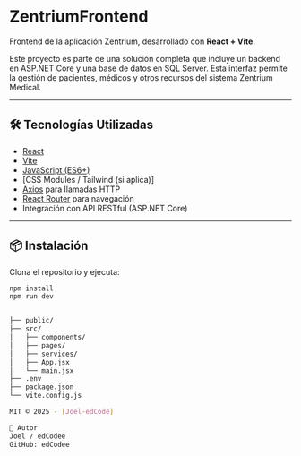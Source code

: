 # ZentriumFrontend

Frontend de la aplicación Zentrium, desarrollado con **React + Vite**.

Este proyecto es parte de una solución completa que incluye un backend en ASP.NET Core y una base de datos en SQL Server. Esta interfaz permite la gestión de pacientes, médicos y otros recursos del sistema Zentrium Medical.

---

## 🛠️ Tecnologías Utilizadas

- [React](https://reactjs.org/)
- [Vite](https://vitejs.dev/)
- [JavaScript (ES6+)](https://developer.mozilla.org/es/docs/Web/JavaScript)
- [CSS Modules / Tailwind (si aplica)]
- [Axios](https://axios-http.com/) para llamadas HTTP
- [React Router](https://reactrouter.com/) para navegación
- Integración con API RESTful (ASP.NET Core)

---

## 📦 Instalación

Clona el repositorio y ejecuta:

```bash
npm install
npm run dev


├── public/
├── src/
│   ├── components/
│   ├── pages/
│   ├── services/
│   ├── App.jsx
│   └── main.jsx
├── .env
├── package.json
└── vite.config.js

MIT © 2025 - [Joel-edCode]

🚀 Autor
Joel / edCodee
GitHub: edCodee